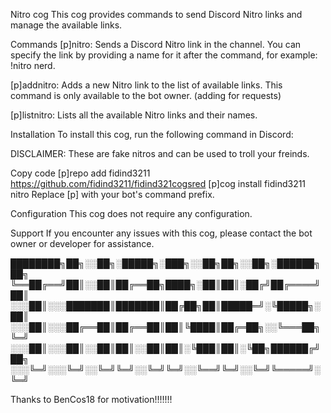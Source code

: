 Nitro cog
This cog provides commands to send Discord Nitro links and manage the available links.

Commands
[p]nitro: Sends a Discord Nitro link in the channel. You can specify the link by providing a name for it after the command, for example: !nitro nerd.

[p]addnitro: Adds a new Nitro link to the list of available links. This command is only available to the bot owner. (adding for requests)

[p]listnitro: Lists all the available Nitro links and their names.


Installation
To install this cog, run the following command in Discord:

DISCLAIMER: These are fake nitros and can be used to troll your freinds.

Copy code
[p]repo add fidind3211 https://github.com/fidind3211/fidind321cogsred
[p]cog install fidind3211 nitro
Replace [p] with your bot's command prefix.

Configuration
This cog does not require any configuration.

Support
If you encounter any issues with this cog, please contact the bot owner or developer for assistance.



████████╗██╗░░██╗░█████╗░███╗░░██╗██╗░░██╗░██████╗██╗
╚══██╔══╝██║░░██║██╔══██╗████╗░██║██║░██╔╝██╔════╝██║
░░░██║░░░███████║███████║██╔██╗██║█████═╝░╚█████╗░██║
░░░██║░░░██╔══██║██╔══██║██║╚████║██╔═██╗░░╚═══██╗╚═╝
░░░██║░░░██║░░██║██║░░██║██║░╚███║██║░╚██╗██████╔╝██╗
░░░╚═╝░░░╚═╝░░╚═╝╚═╝░░╚═╝╚═╝░░╚══╝╚═╝░░╚═╝╚═════╝░╚═╝

Thanks to BenCos18 for motivation!!!!!!!
